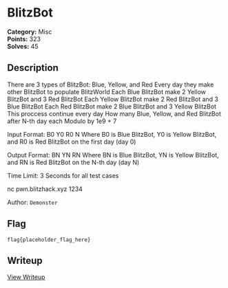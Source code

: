 # BlitzBot

**Category:** Misc  
**Points:** 323  
**Solves:** 45  

## Description

There are 3 types of BlitzBot: Blue, Yellow, and Red
Every day they make other BlitzBot to populate BlitzWorld
Each Blue BlitzBot make 2 Yellow BlitzBot and 3 Red BlitzBot
Each Yellow BlitzBot make 2 Red BlitzBot and 3 Blue BlitzBot
Each Red BlitzBot make 2 Blue BlitzBot and 3 Yellow BlitzBot
This proccess continue every day
How many Blue, Yellow, and Red BlitzBot after N-th day each Modulo by 1e9 + 7

Input Format:
B0 Y0 R0 N
Where B0 is Blue BlitzBot, Y0 is Yellow BlitzBot, and R0 is Red BlitzBot on the first day (day 0)

Output Format:
BN YN RN
Where BN is Blue BlitzBot, YN is Yellow BlitzBot, and RN is Red BlitzBot on the N-th day (day N)

Time Limit:
3 Seconds for all test cases

nc pwn.blitzhack.xyz 1234

Author: `Demonster`

## Flag

```
flag{placeholder_flag_here}
```

## Writeup

[View Writeup](https://github.com/1nv1sibl3/BlitzCTF-2025/blob/main/writeups/BlitzBot_writeup.md)
